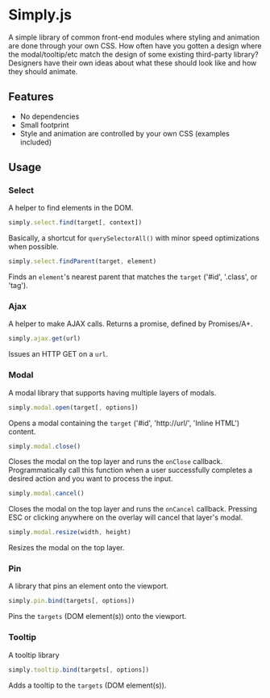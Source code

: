 # Simply.js
A simple library of common front-end modules where styling and animation are done through your own CSS. How often have you gotten a design where the modal/tooltip/etc match the design of some existing third-party library? Designers have their own ideas about what these should look like and how they should animate.

## Features
* No dependencies
* Small footprint
* Style and animation are controlled by your own CSS (examples included)

## Usage

### Select
A helper to find elements in the DOM.

```js
simply.select.find(target[, context])
```

Basically, a shortcut for `querySelectorAll()` with minor speed optimizations when possible.

```js
simply.select.findParent(target, element)
```

Finds an `element`'s nearest parent that matches the `target` ('#id', '.class', or 'tag').

### Ajax
A helper to make AJAX calls. Returns a promise, defined by Promises/A+.

```js
simply.ajax.get(url)
```

Issues an HTTP GET on a `url`.

### Modal
A modal library that supports having multiple layers of modals.

```js
simply.modal.open(target[, options])
```

Opens a modal containing the `target` ('#id', 'http://url/', 'Inline HTML') content.

```js
simply.modal.close()
```

Closes the modal on the top layer and runs the `onClose` callback. Programmatically call this function when a user successfully completes a desired action and you want to process the input.

```js
simply.modal.cancel()
```

Closes the modal on the top layer and runs the `onCancel` callback. Pressing ESC or clicking anywhere on the overlay will cancel that layer's modal.

```js
simply.modal.resize(width, height)
```

Resizes the modal on the top layer.

### Pin
A library that pins an element onto the viewport.


```js
simply.pin.bind(targets[, options])
```

Pins the `targets` (DOM element(s)) onto the viewport.

### Tooltip
A tooltip library

```js
simply.tooltip.bind(targets[, options])
```

Adds a tooltip to the `targets` (DOM element(s)).
